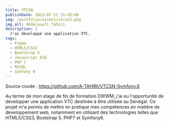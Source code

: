 ```yaml
---
title: VTCSN
publishDate: 2023-07-21 15:35:00
img: /portfolio/assets/vtcsn2.png
img_alt: Abdelouafi Tahiri
description: |
  J'ai développé une application VTC.
tags:
  - Figma
  - HTML5/CSS3
  - Bootstrap 5
  - Javascript ES6
  - PHP 7
  - MySQL
  - Symfony 6
---
```


Source coode : https://github.com/A-TAHIRI/VTCSN-Symfony.6

Au terme de mon stage de fin de formation DWWM, j'ai eu l'opportunité de développer une application VTC destinée à être utilisée au Sénégal. Ce projet m'a permis de mettre en pratique mes compétences en matière de développement web, notamment en utilisant des technologies telles que HTML5/CSS3, Bootstrap 5, PHP7 et Symfony6.
